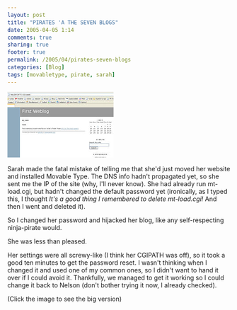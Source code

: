 ```yaml
---
layout: post
title: "PIRATES 'A THE SEVEN BLOGS"
date: 2005-04-05 1:14
comments: true
sharing: true
footer: true
permalink: /2005/04/pirates-seven-blogs
categories: [Blog]
tags: [movabletype, pirate, sarah]
---
```

<div class="imgRight"><a href="http://www.flickr.com/photo_zoom.gne?id=8492799&size=o" title="Website Hijack"><img src="/files/images/8492799_cf88d23c89_m.jpg" width="240" height="148" alt="Website Hijack" /></a></div>

Sarah made the fatal mistake of telling me that she'd just moved her website and installed Movable Type.  The DNS info hadn't propagated yet, so she sent me the IP of the site (why, I'll never know).  She had already run mt-load.cgi, but hadn't changed the default password yet (ironically, as I typed this, I thought <i>It's a good thing I remembered to delete mt-load.cgi!</i>  And then I went and deleted it).

So I changed her password and hijacked her blog, like any self-respecting ninja-pirate would.

She was less than pleased.

Her settings were all screwy-like (I think her CGIPATH was off), so it took a good ten minutes to get the password reset.  I wasn't thinking when I changed it and used one of my common ones, so I didn't want to hand it over if I could avoid it.  Thankfully, we managed to get it working so I could change it back to Nelson (don't bother trying it now, I already checked).

(Click the image to see the big version)
